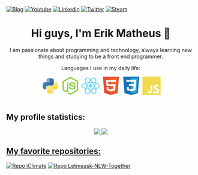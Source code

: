 [![Blog](https://img.shields.io/badge/Instagram-400090?style=for-the-badge&logo=instagram&logoColor=white)](https://instagram.com/erik_pervious)
[![Youtube](https://img.shields.io/badge/YouTube-FF0000?style=for-the-badge&logo=youtube&logoColor=white)](https://youtube.com/erikpervious)
[![Linkedin](https://img.shields.io/badge/LinkedIn-0077B5?style=for-the-badge&logo=linkedin&logoColor=white)](https://linkedin.com/in/erikmatheus/)
[![Twitter](https://img.shields.io/badge/Twitter-1DA1F2?style=for-the-badge&logo=twitter&logoColor=white)](https://twitter.com/ErikPervious)
[![Steam](https://img.shields.io/badge/Steam-000000?style=for-the-badge&logo=steam&logoColor=white)](https://steamcommunity.com/id/ErikPervious)

<h1 align="center">Hi guys, I'm Erik Matheus 👋 </h1>
<p align="center">I am passionate about programming and technology, always learning new things and studying to be a front end programmer.</p>
<p align="center">Languages I use in my daily life:</p>
<div align="center">
  <img align="center" alt="Python" height="50" src="https://raw.githubusercontent.com/devicons/devicon/master/icons/python/python-original.svg">
  <img align="center" alt="Node.js" height="50" src="https://raw.githubusercontent.com/devicons/devicon/master/icons/nodejs/nodejs-original.svg">
  <img align="center" alt="React" height="50" src="https://raw.githubusercontent.com/devicons/devicon/master/icons/react/react-original.svg">
  <img align="center" alt="HTML5" height="50" src="https://raw.githubusercontent.com/devicons/devicon/master/icons/html5/html5-original.svg">
  <img align="center" alt="CSS3" height="50" src="https://raw.githubusercontent.com/devicons/devicon/master/icons/css3/css3-original.svg">
  <img align="center" alt="JS" height="50" src="https://raw.githubusercontent.com/devicons/devicon/master/icons/javascript/javascript-plain.svg">
</div>
<br>

<h2 align="left">My profile statistics:</h2>
<div align="center">
 <a href="https://github.com/erikpervious"</a>
 <img height="180em" src="https://github-readme-stats.vercel.app/api?username=erikpervious&show_icons=true&theme=tokyonight&include_all_commits=true&count_private=true&hide_border=true"/>
 <img height="180em" src="https://github-readme-stats.vercel.app/api/top-langs/?username=erikpervious&layout=compact&langs_count=16&theme=tokyonight&hide_border=true"/><br>
</div>

## My favorite repositories:
[![Repo iClimate](https://github-readme-stats.vercel.app/api/pin/?username=erikpervious&repo=Password-Generator&show_owner=false&theme=react&border_color=61d9fa)](https://github.com/erikpervious/Password-Generator)
[![Repo Letmeask-NLW-Together](https://github-readme-stats.vercel.app/api/pin/?username=erikpervious&repo=Letmeask-NLW-Together&show_owner=false&theme=react&border_color=61d9fa)](https://github.com/erikpervious/Letmeask-NLW-Together)



